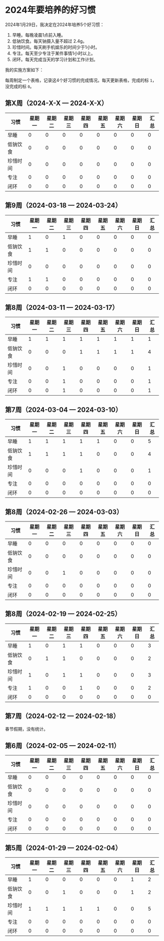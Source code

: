 # 2024年要培养的好习惯

2024年1月29日，我决定在2024年培养5个好习惯：

1. 早睡。每晚凌晨1点前入睡。
2. 低钠饮食。每天钠摄入量不超过 2.4g。
3. 珍惜时间。每天刷手机娱乐的时间少于1小时。
4. 专注。每天至少专注于某件事情1小时以上。
5. 闭环。每天完成当天的学习计划和工作计划。

我的实施方案如下：

每周制定一个表格，记录这4个好习惯的完成情况。每天更新表格，完成的标 `1`，没完成的标 `0`。

## 第X周（2024-X-X — 2024-X-X）

|   习惯  | 星期一 | 星期二 | 星期三 | 星期四 | 星期五 | 星期六 | 星期日 | 汇总 |
| ------- | ------ | ------ | ------ | ------ | ------ | ------ | ------ | ---- |
|   早睡  |   0    |   0    |   0    |   0    |   0    |   0    |   0    |  0   |
| 低钠饮食 |   0    |   0    |   0    |   0    |   0    |   0    |   0    |  0   |
| 珍惜时间 |   0    |   0    |   0    |   0    |   0    |   0    |   0    |  0   |
|  专注   |   0    |   0    |   0    |   0    |   0    |   0    |   0    |  0   |
|  闭环   |   0    |   0    |   0    |   0    |   0    |   0    |   0    |  0   |

## 第9周（2024-03-18 — 2024-03-24）

|   习惯  | 星期一 | 星期二 | 星期三 | 星期四 | 星期五 | 星期六 | 星期日 | 汇总 |
| ------- | ------ | ------ | ------ | ------ | ------ | ------ | ------ | ---- |
|   早睡  |   1    |   0    |   1    |   0    |   0    |   0    |   0    |  0   |
| 低钠饮食 |   1    |   1    |   0    |   0    |   0    |   0    |   0    |  0   |
| 珍惜时间 |   0    |   0    |   0    |   0    |   0    |   0    |   0    |  0   |
|  专注   |   1    |   1    |   0    |   0    |   0    |   0    |   0    |  0   |
|  闭环   |   0    |   0    |   0    |   0    |   0    |   0    |   0    |  0   |

## 第8周（2024-03-11 — 2024-03-17）

|   习惯  | 星期一 | 星期二 | 星期三 | 星期四 | 星期五 | 星期六 | 星期日 | 汇总 |
| ------- | ------ | ------ | ------ | ------ | ------ | ------ | ------ | ---- |
|   早睡  |   1    |   1    |   1    |   1    |   1    |   1    |   1    |  1   |
| 低钠饮食 |   0    |   0    |   0    |   1    |   1    |   1    |   1    |  4   |
| 珍惜时间 |   0    |   0    |   1    |   0    |   0    |   0    |   0    |  1   |
|  专注   |   0    |   0    |   1    |   0    |   0    |   0    |   0    |  1   |
|  闭环   |   0    |   0    |   1    |   0    |   0    |   0    |   0    |  1   |

## 第7周（2024-03-04 — 2024-03-10）

|   习惯  | 星期一 | 星期二 | 星期三 | 星期四 | 星期五 | 星期六 | 星期日 | 汇总 |
| ------- | ------ | ------ | ------ | ------ | ------ | ------ | ------ | ---- |
|   早睡  |   1    |   1    |   1    |   1    |   1    |   0    |   0    |  5   |
| 低钠饮食 |   1    |   1    |   1    |   1    |   0    |   0    |   0    |  4   |
| 珍惜时间 |   0    |   0    |   0    |   1    |   0    |   0    |   0    |  1   |
|  专注   |   0    |   0    |   0    |   0    |   0    |   0    |   0    |  0   |
|  闭环   |   0    |   0    |   0    |   0    |   0    |   0    |   0    |  0   |

## 第8周（2024-02-26 — 2024-03-03）

|   习惯  | 星期一 | 星期二 | 星期三 | 星期四 | 星期五 | 星期六 | 星期日 | 汇总 |
| ------- | ------ | ------ | ------ | ------ | ------ | ------ | ------ | ---- |
|   早睡  |   0    |   0    |   0    |   0    |   0    |   0    |   0    |  0   |
| 低钠饮食 |   0    |   0    |   0    |   0    |   0    |   0    |   0    |  0   |
| 珍惜时间 |   0    |   0    |   1    |   0    |   0    |   0    |   0    |  0   |
|  专注   |   0    |   0    |   0    |   0    |   0    |   0    |   0    |  0   |
|  闭环   |   0    |   0    |   0    |   0    |   0    |   0    |   0    |  0   |

## 第8周（2024-02-19 — 2024-02-25）

|   习惯  | 星期一 | 星期二 | 星期三 | 星期四 | 星期五 | 星期六 | 星期日 | 汇总 |
| ------- | ------ | ------ | ------ | ------ | ------ | ------ | ------ | ---- |
|   早睡  |   1    |   0    |   1    |   1    |   0    |   0    |   0    |  3   |
| 低钠饮食 |   0    |   1    |   1    |   0    |   0    |   0    |   0    |  2   |
| 珍惜时间 |   1    |   0    |   1    |   1    |   0    |   0    |   0    |  3   |
|  专注   |   1    |   0    |   0    |   1    |   0    |   0    |   0    |  2   |
|  闭环   |   0    |   0    |   0    |   0    |   0    |   0    |   0    |  0   |

## 第7周（2024-02-12 — 2024-02-18）

春节假期，没有统计。

## 第6周（2024-02-05 — 2024-02-11）

|   习惯  | 星期一 | 星期二 | 星期三 | 星期四 | 星期五 | 星期六 | 星期日 | 汇总 |
| ------- | ------ | ------ | ------ | ------ | ------ | ------ | ------ | ---- |
|   早睡  |   0    |   0    |   0    |   0    |   0    |   0    |   0    |  0   |
| 低钠饮食 |   0    |   0    |   0    |   0    |   0    |   0    |   0    |  0   |
| 珍惜时间 |   0    |   0    |   0    |   0    |   0    |   0    |   0    |  0   |
|   专注  |   0    |   0    |   0    |   0    |   0    |   0    |   0    |  0   |
|   闭环  |   0    |   0    |   0    |   0    |   0    |   0    |   0    |  0   |

## 第5周（2024-01-29 — 2024-02-04）

|   习惯  | 星期一 | 星期二 | 星期三 | 星期四 | 星期五 | 星期六 | 星期日 | 汇总 |
| ------- | ------ | ------ | ------ | ------ | ------ | ------ | ------ | ---- |
|   早睡  |   1    |   0    |   0    |   0    |   0    |   0    |   1    |  2   |
| 低钠饮食 |   0    |   0    |   1    |   0    |   0    |   0    |   1    |  2   |
| 珍惜时间 |   1    |   1    |   1    |   1    |   1    |   0    |   0    |  5   |
|   专注  |   0    |   0    |   0    |   0    |   0    |   0    |   0    |  0   |
|   闭环  |   0    |   0    |   0    |   0    |   0    |   0    |   0    |  0   |
